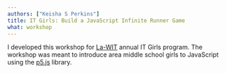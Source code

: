 ```yaml
---
authors: ["Keisha S Perkins"]
title: IT Girls: Build a JavaScript Infinite Runner Game
what: workshop
---
```

<p>I developed this workshop for <a href="http://www.la-wit.org">La-WIT</a> annual IT Girls program. The workshop was meant to introduce area middle school girls to JavaScript using the <a href="http://p5js.org">p5.js</a> library.</p>